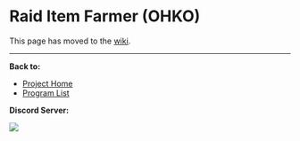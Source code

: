 # Raid Item Farmer (OHKO)

This page has moved to the [wiki](https://github.com/PokemonAutomation/SwSh-Arduino/wiki/Advanced:-RaidItemFarmerOHKO).

<hr>

**Back to:**
- [Project Home](/README.md)
- [Program List](/Documentation/ProgramList.md)

**Discord Server:** 

[<img src="https://canary.discordapp.com/api/guilds/695809740428673034/widget.png?style=banner2">](https://discord.gg/cQ4gWxN)
